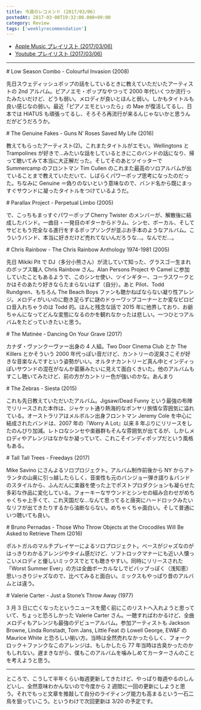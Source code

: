 ```yaml
---
title: 今週のレコメンド (2017/03/06)
postedAt: 2017-03-08T19:32:00.000+09:00
category: Review
tags: ['weeklyrecommendation']
---
```


- [Apple Music プレイリスト (2017/03/06)](https://itunes.apple.com/jp/playlist/%E4%BB%8A%E9%80%B1%E3%81%AE%E3%83%AC%E3%82%B3%E3%83%A1%E3%83%B3%E3%83%89-2017-03-05/idpl.6620357e730f4b32991fa8f4638287db)
- [Youtube プレイリスト (2017/03/06)](https://www.youtube.com/playlist?list=PLegnWsUgQaydKYieoinmTeRLdSaANEoFf)

---

\# Low Season Combo - Colourful Invasion (2008)

先日スウェディッシュポップの話をしているときに教えていただいたアーティストの 2nd アルバム。ピアノエモ・ポップなやつって 2000 年代いくつか流行ったみたいだけど、どうも弱い。メロディが良いとほんと弱い。しかもタイトルも良い感じなの弱い。最近「ピアノエモといったら」の Mae が復活してるし、日本では HIATUS も頑張ってるし、そろそろ再流行が来るんじゃないかと思うんだがどうだろうか。

\# The Genuine Fakes - Guns N’ Roses Saved My Life (2016)

教えてもらったアーティスト(2)。これまたタイトルがエモい。Wellingtons と Trampolines が好きで…みたいな話をしているときにこのバンドの話になり、帰って聴いてみて本当に大正解だった。そしてそのあとツイッターで Summercamp のフロントマン Tim Cullen のこれまた最高のソロアルバムが出ていることまで教えていただいて、しばらくパワーポップ思考になったのだった。ちなみに Genuine ＝偽りのないという意味なので、バンド名から既にまっすぐサウンドに凝ったタイトルをつけているようだ。

\# Parallax Project - Perpetual Limbo (2005)

で、こっちもまっすぐパワーポップ Cherry Twister のメンバーが、解散後に結成したバンド。一曲目・一発目のギターからドラム、シンセ、ボーカル、そしてサビともう完全なる進行をするポップソングが並ぶお手本のようなアルバム。こういうバンド、本当に好きだけど売れてないんだろうな…。なんでだ…。

\# Chris Rainbow - The Chris Rainbow Anthology 1974-1981 (2005)

先日 Mikiki Pit で DJ（多分小熊さん）が流していて知った、グラスゴー生まれのポップス職人 Chris Rainbow さん。Alan Persons Project や Camel に参加していたこともあるようで、このシンセ使い、ツインギター、コーラスワークとかはそのあたり好きならたまらないはず（自分）。あと Pilot、Todd Rundgren、もちろん The Beach Boys ファンも聴かねばならない凝り性アレンジ。メロディがいいのに飽き足らずに謎のドゥーワップコーナーとか変なピロピロ音入れちゃうのは Todd 的。ほんと残念な話で 2015 年に他界しており、お爺ちゃんになってどんな変態になるのかを観れなかったは悲しい。一つひとつアルバムをたどっていきたいと思う。

\# The Matinée - Dancing On Your Grave (2017)

カナダ・ヴァンクーヴァー出身の 4 人組。Two Door Cinema Club とか The Killers とかそういう 2000 年代っぽい音だけど、カントリーの泥臭さこそが好きな音楽なんですという姿勢がいい。オルタナカントリーど真ん中とインディっぽいサウンドの混在がなんか葛藤みたいに見えて面白くきいた。他のアルバムもすこし聴いてみたけど、前の方がカントリー色が強いのかな。あんまり

\# The Zebras - Siesta (2015)

これも先日教えていただいたアルバム。Jigsaw/Dead Funny という最強の布陣でリリースされた本作は、ジャケット通り熱海的なボンヤリ旅情な雰囲気に溢れている。オーストラリアはメルボルン出身フロントマン Jeremy Cole を中心に結成されたバンドは、2007 年の『Worry A Lot』以来 8 年ぶりにリリースをしたのんびり加減。レトロなシンセや楽器群もそんな雰囲気が出てるが、しかしメロディやアレンジはなかなか凝っていて、これこそインディポップだという風格もある。

\# Tall Tall Trees - Freedays (2017)

Mike Savino にさんよるソロプロジェクト。アルバム制作前後から NY からアトランタの山奥に引っ越したらしく、音楽性も元のバンジョー弾き語り＆バンドのスタイルから、ふんだんに楽器を使った上でポストプロダクションも凝らせた多彩な作品に変化している。フォーキーなサウンドとシンセの組み合わせがめちゃくちゃ上手くて、これ天国だな…なんて思ってると唐突にハードロックみたいなリフが出てきたりするから油断ならない。めちゃくちゃ面白い。そして普通にいつ聴いても良い。

\# Bruno Pernadas - Those Who Throw Objects at the Crocodiles Will Be Asked to Retrieve Them (2016)

ポルトガルのマルチプレイヤーによるソロプロジェクト。ベースがジャズなのがはっきりわかるアレンジやタイム感だけど、ソフトロックマナーにも近い人懐っこいメロディと優しいミックスでとても聴きやすい。同時にリリースされた「Worst Summer Ever」の方は全曲ボーカルなしでビバップっぽく（浅知恵）思いっきりジャズなので、比べてみると面白い。ミックスもやっぱり昔のアルバムとは違う。

\# Valerie Carter - Just a Stone’s Throw Away (1977)

3 月 3 日に亡くなったというニュースを聞く前にこのリストへ入れようと思っていて、ちょっと恐ろしかった Valerie Carter さん。一聴すればわかるけど、全曲メロディもアレンジも最強のデビューアルバム。参加アーティストも Jackson Browne, Linda Ronstadt, Tom Jans, Little Feat の Lowell George, EW&F の Maurice White と恐ろしい揃い方。当時は全然売れなかったらしく、フォークロック＋ファンクなこのアレンジは、もしかしたら 77 年当時は古臭かったのかもしれない。遅まきながら、僕もこのアルバムを噛みしめてカーターさんのことを考えようと思う。

---

ところで、こうして半年くらい毎週更新してきたけど、やっぱり毎週やるのしんどいし、全然意味わかんないので今度から 2 週間に一回の更新にしようと思う。それでもっと文章を推敲して自分のライティング能力も高まるという一石二鳥を狙っていこう。というわけで次回更新は 3/20 の予定です。
